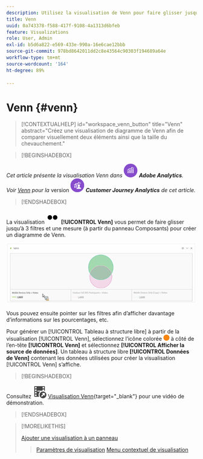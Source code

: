 ```yaml
---
description: Utilisez la visualisation de Venn pour faire glisser jusqu’à 3 segments et une mesure afin de créer un diagramme de Venn.
title: Venn
uuid: 0a743378-f588-417f-9108-4a1313d6bfeb
feature: Visualizations
role: User, Admin
exl-id: b5d6a822-e569-433e-990a-16e6cae12bbb
source-git-commit: 978bd8642011dd2c8e43564c90303f194689a64e
workflow-type: tm+mt
source-wordcount: '164'
ht-degree: 89%

---
```


# Venn {#venn}

<!-- markdownlint-disable MD034 -->

>[!CONTEXTUALHELP]
>id="workspace_venn_button"
>title="Venn"
>abstract="Créez une visualisation de diagramme de Venn afin de comparer visuellement deux éléments ainsi que la taille du chevauchement."

<!-- markdownlint-enable MD034 -->


>[!BEGINSHADEBOX]

_Cet article présente la visualisation Venn dans_ ![AdobeAnalytics](/help/assets/icons/AdobeAnalytics.svg) _**Adobe Analytics**._<br/>_Voir [Venn](https://experienceleague.adobe.com/fr/docs/analytics-platform/using/cja-workspace/visualizations/venn) pour la_ version ![CustomerJourneyAnalytics](/help/assets/icons/CustomerJourneyAnalytics.svg) _**Customer Journey Analytics** de cet article._

>[!ENDSHADEBOX]

La visualisation ![Type](/help/assets/icons/TwoDots.svg) **[!UICONTROL Venn]** vous permet de faire glisser jusqu’à 3 filtres et une mesure (à partir du panneau Composants) pour créer un diagramme de Venn.

![Visualisation de Venn qui comprend trois filtres.](assets/venn.png)

Vous pouvez ensuite pointer sur les filtres afin d’afficher davantage d’informations sur les pourcentages, etc.

Pour générer un [!UICONTROL Tableau à structure libre] à partir de la visualisation [!UICONTROL Venn], sélectionnez l’icône colorée ![StatusOrange](/help/assets/icons/StatusOrange.svg) à côté de l’en-tête **[!UICONTROL Venn]** et sélectionnez **[!UICONTROL Afficher la source de données]**. Un tableau à structure libre **[!UICONTROL Données de Venn]** contenant les données utilisées pour créer la visualisation [!UICONTROL Venn] s’affiche.

<!--
To normalize the Venn diagram (take the size out of it), go select ![Setting](/help/assets/icons/Setting.svg) and select **[!UICONTROL Normalization]**.

![Visualization Settings option for Visualization type: Venn diagram.](assets/normalization.png)

-->


>[!BEGINSHADEBOX]

Consultez ![VideoCheckedOut](/help/assets/icons/VideoCheckedOut.svg) [Visualisation Venn](https://video.tv.adobe.com/v/335798/?quality=12){target=&#34;_blank&#34;} pour une vidéo de démonstration.

>[!ENDSHADEBOX]


>[!MORELIKETHIS]
>
>[Ajouter une visualisation à un panneau](/help/analyze/analysis-workspace/visualizations/freeform-analysis-visualizations.md#add-visualizations-to-a-panel)
>>[Paramètres de visualisation](/help/analyze/analysis-workspace/visualizations/freeform-analysis-visualizations.md#settings)
>>[Menu contextuel de visualisation](/help/analyze/analysis-workspace/visualizations/freeform-analysis-visualizations.md#context-menu)
>

